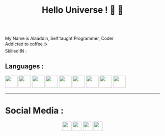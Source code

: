 <!--
<p align="center"><img src="https://github.com/onlymachiavelli/onlymachiavelli/blob/main/elmo.png" height="120"/></p>
-->
<h1 align="center">Hello Universe ! 👋 👋 </h1>
<br/><br/>

  My Name is Alaaddin, Self taught Programmer, Coder
  <br/>
  Addicted to coffee ☕
  <br/>
  Skilled IN : 
  <h2>Languages : </h2>
  <img src="" width="40" height="40" />
  <img src="https://pics.freeicons.io/uploads/icons/png/15508249021579519636-512.png" width="40" height="40" />
    <img src="https://pics.freeicons.io/uploads/icons/png/632690741557997006-512.png" width="40" height="40" />
      <img src="https://pics.freeicons.io/uploads/icons/png/21088442871540553614-512.png" width="40" height="40" />
  <img src="https://pics.freeicons.io/uploads/icons/png/14678610731551953708-512.png" width="40" height="40" />
  <img src="https://pics.freeicons.io/uploads/icons/png/2765419221551942634-512.png" width="40" height="40" />
  <img src="https://pics.freeicons.io/uploads/icons/png/12785093741551942290-512.png" width="40" height="40" />
  <img src="https://pics.freeicons.io/uploads/icons/png/9096637371536208089-512.png" width="40" height="40" />
  <img src="https://pics.freeicons.io/uploads/icons/png/14801979961548330928-512.png" width="40" height="40" />
  
 
  <br/>
  


<hr/>

<h1>Social Media :</h1>
<p align="center">
  <a href="https://instagram.com/onlymachiavelli" target="_blank"><img src="https://pics.freeicons.io/uploads/icons/png/6590558241561032669-512.png"  width="30" height="30" /></a>
  <a href="https://twitter.com/onlymachiavelli" target="_blank"><img   width="30" height="30"  src="https://pics.freeicons.io/uploads/icons/png/5959933821530099343-512.png" /></a>
  <a href="https://www.linkedin.com/in/alaa-ddin-472a651b9/" target="_blank"><img   width="30" height="30"  src="https://pics.freeicons.io/uploads/icons/png/16090541531530099327-512.png" /></a>
  <a href="https://www.pinterest.co.uk/onlymachiavelli/_saved/" target="_blank" > <img width="30" height="30" src="https://pics.freeicons.io/uploads/icons/png/4780275151556105330-512.png" /></a>
</p>
<br/>
<!--
<br/>
<h1>My Skills : </h1>
<br/>

<h2>Languages : 💻</h2>
<img src="https://github.com/onlymachiavelli/onlymachiavelli/blob/main/languages.png" width="100%"  />
<br/>
<h2>Frameworks & Libraries 📚</h2>
<img src="https://github.com/onlymachiavelli/onlymachiavelli/blob/main/LIB.png" width="100%" />
<br/>
<h2>UI UX , PROTOTYPE, VIDEO, IMAGE... 🖌️</h2>
<img src="https://github.com/onlymachiavelli/onlymachiavelli/blob/main/ui.png" width="100%" />
<br/>

-->
